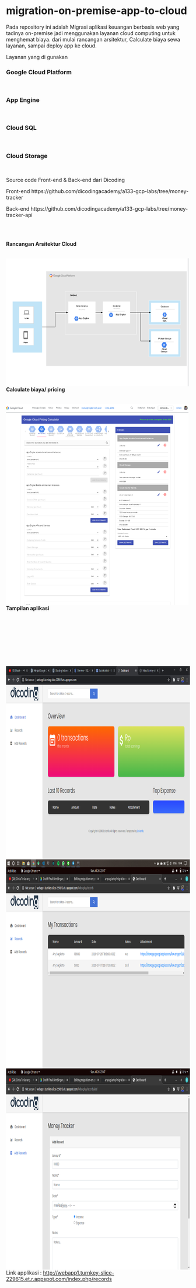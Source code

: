 # migration-on-premise-app-to-cloud

Pada repository ini adalah Migrasi aplikasi keuangan berbasis web yang tadinya on-premise 
jadi menggunakan layanan cloud computing untuk menghemat biaya. 
dari mulai rancangan arsitektur, Calculate biaya sewa layanan, sampai deploy app ke cloud.

Layanan yang di gunakan 
<h3>Google Cloud Platform</h3><br>
<h3>App Engine</h3><br>
<h3>Cloud SQL</h3><br>
<h3>Cloud Storage</h3><br>
 
 <p>Source code Front-end & Back-end dari Dicoding</p>
 <p>Front-end https://github.com/dicodingacademy/a133-gcp-labs/tree/money-tracker</p>
 <p>Back-end  https://github.com/dicodingacademy/a133-gcp-labs/tree/money-tracker-api</p>
 
 <br><br>
<p><b>Rancangan Arsitektur Cloud</b></p><br>
<img align="left" src="Screenshoot/arsitektur.png" width="500" height="350">
<br>
<p><b>Calculate biaya/ pricing</b></p><br>
<img align="left" src="Screenshoot/ppricing.png" width="500" height="550">
<br>
<br>
<br>
<br>
<br>
<br>
<br>
<br>
<p><b>Tampilan aplikasi</b></p><br>
<br>
<br>
<br>
<br>
<br>
<br>
<br>
<img align="left" src="Screenshoot/web.png" width="800" height="550"><br>
<img align="left" src="Screenshoot/web2.png" width="800" height="550"><br>
<img align="left" src="Screenshoot/web3.png" width="800" height="550"><br>

Link applikasi : http://webapp1.turnkey-slice-229615.et.r.appspot.com/index.php/records

